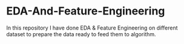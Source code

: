 # EDA-And-Feature-Engineering
In this repository I have done EDA &amp; Feature Engineering on different dataset to prepare the data ready to feed them to algorithm.
